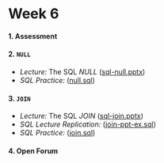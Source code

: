 # Week 6

#### 1. Assessment

#### 2. `NULL` 

  + *Lecture:* The SQL *NULL* ([sql-null.pptx](https://mrrisley.github.io/sql-uc-fall2019/week-6/sql-null.pptx))
  + *SQL Practice:* ([null.sql](https://mrrisley.github.io/sql-uc-fall2019/week-6/null.sql))

#### 3. `JOIN`

  + *Lecture:* The SQL *JOIN* ([sql-join.pptx](https://mrrisley.github.io/sql-uc-fall2019/week-6/sql-join.pptx))
  + *SQL Lecture Replication:* ([join-ppt-ex.sql](https://mrrisley.github.io/sql-uc-fall2019/week-6/join-ppt-ex.sql))
  + *SQL Practice:* ([join.sql](https://mrrisley.github.io/sql-uc-fall2019/week-6/join.sql))

#### 4. Open Forum



